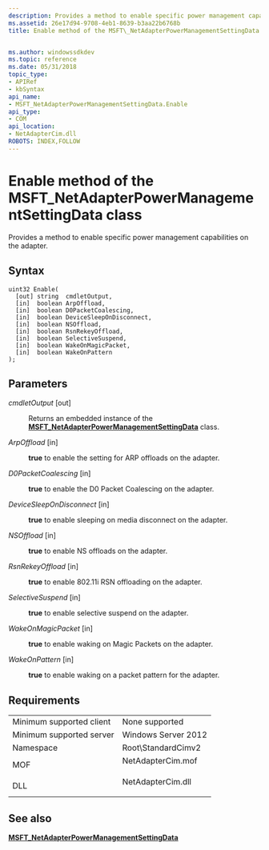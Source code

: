 ```yaml
---
description: Provides a method to enable specific power management capabilities on the adapter.
ms.assetid: 26e17d94-9708-4eb1-8639-b3aa22b6768b
title: Enable method of the MSFT\_NetAdapterPowerManagementSettingData class


ms.author: windowssdkdev
ms.topic: reference
ms.date: 05/31/2018
topic_type: 
- APIRef
- kbSyntax
api_name: 
- MSFT_NetAdapterPowerManagementSettingData.Enable
api_type: 
- COM
api_location: 
- NetAdapterCim.dll
ROBOTS: INDEX,FOLLOW
---
```


# Enable method of the MSFT\_NetAdapterPowerManagementSettingData class

Provides a method to enable specific power management capabilities on the adapter.

## Syntax


```mof
uint32 Enable(
  [out] string  cmdletOutput,
  [in]  boolean ArpOffload,
  [in]  boolean D0PacketCoalescing,
  [in]  boolean DeviceSleepOnDisconnect,
  [in]  boolean NSOffload,
  [in]  boolean RsnRekeyOffload,
  [in]  boolean SelectiveSuspend,
  [in]  boolean WakeOnMagicPacket,
  [in]  boolean WakeOnPattern
);
```



## Parameters

<dl> <dt>

*cmdletOutput* \[out\]
</dt> <dd>

Returns an embedded instance of the [**MSFT\_NetAdapterPowerManagementSettingData**](msft-netadapterpowermanagementsettingdata.md) class.

</dd> <dt>

*ArpOffload* \[in\]
</dt> <dd>

**true** to enable the setting for ARP offloads on the adapter.

</dd> <dt>

*D0PacketCoalescing* \[in\]
</dt> <dd>

**true** to enable the D0 Packet Coalescing on the adapter.

</dd> <dt>

*DeviceSleepOnDisconnect* \[in\]
</dt> <dd>

**true** to enable sleeping on media disconnect on the adapter.

</dd> <dt>

*NSOffload* \[in\]
</dt> <dd>

**true** to enable NS offloads on the adapter.

</dd> <dt>

*RsnRekeyOffload* \[in\]
</dt> <dd>

**true** to enable 802.11i RSN offloading on the adapter.

</dd> <dt>

*SelectiveSuspend* \[in\]
</dt> <dd>

**true** to enable selective suspend on the adapter.

</dd> <dt>

*WakeOnMagicPacket* \[in\]
</dt> <dd>

**true** to enable waking on Magic Packets on the adapter.

</dd> <dt>

*WakeOnPattern* \[in\]
</dt> <dd>

**true** to enable waking on a packet pattern for the adapter.

</dd> </dl>

## Requirements



|                                     |                                                                                              |
|-------------------------------------|----------------------------------------------------------------------------------------------|
| Minimum supported client<br/> | None supported<br/>                                                                    |
| Minimum supported server<br/> | Windows Server 2012<br/>                                                               |
| Namespace<br/>                | Root\\StandardCimv2<br/>                                                               |
| MOF<br/>                      | <dl> <dt>NetAdapterCim.mof</dt> </dl> |
| DLL<br/>                      | <dl> <dt>NetAdapterCim.dll</dt> </dl> |



## See also

<dl> <dt>

[**MSFT\_NetAdapterPowerManagementSettingData**](msft-netadapterpowermanagementsettingdata.md)
</dt> </dl>

 

 




